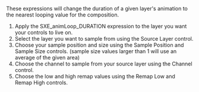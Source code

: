 These expressions will change the duration of a given layer's animation to the nearest looping value for the composition.

1. Apply the SXE_animLoop_DURATION expression to the layer you want your controls to live on.
2. Select the layer you want to sample from using the Source Layer control.
3. Choose your sample position and size using the Sample Position and Sample Size controls.
    (sample size values larger than 1 will use an average of the given area)
4. Choose the channel to sample from your source layer using the Channel control.
5. Choose the low and high remap values using the Remap Low and Remap High controls.
